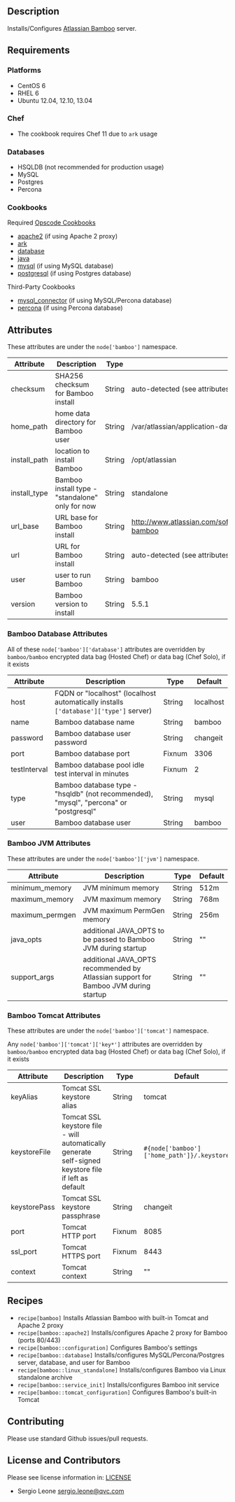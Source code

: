 ## Description

Installs/Configures [Atlassian Bamboo](https://www.atlassian.com/software/bamboo/) server.

## Requirements

### Platforms

* CentOS 6
* RHEL 6
* Ubuntu 12.04, 12.10, 13.04

### Chef

* The cookbook requires Chef 11 due to `ark` usage

### Databases

* HSQLDB (not recommended for production usage)
* MySQL
* Postgres
* Percona

### Cookbooks

Required [Opscode Cookbooks](https://github.com/opscode-cookbooks/)

* [apache2](https://github.com/opscode-cookbooks/apache2) (if using Apache 2 proxy)
* [ark](https://github.com/opscode-cookbooks/ark)
* [database](https://github.com/opscode-cookbooks/database)
* [java](https://github.com/opscode-cookbooks/java)
* [mysql](https://github.com/opscode-cookbooks/mysql) (if using MySQL database)
* [postgresql](https://github.com/opscode-cookbooks/postgresql) (if using Postgres database)

Third-Party Cookbooks

* [mysql_connector](https://github.com/bflad/chef-mysql_connector) (if using MySQL/Percona database)
* [percona](https://github.com/phlipper/chef-percona) (if using Percona database)

## Attributes

These attributes are under the `node['bamboo']` namespace.

Attribute | Description | Type | Default
----------|-------------|------|--------
checksum | SHA256 checksum for Bamboo install | String | auto-detected (see attributes/default.rb)
home_path | home data directory for Bamboo user | String | /var/atlassian/application-data/bamboo
install_path | location to install Bamboo | String | /opt/atlassian
install_type | Bamboo install type - "standalone" only for now | String | standalone
url_base | URL base for Bamboo install | String | http://www.atlassian.com/software/bamboo/downloads/binary/atlassian-bamboo
url | URL for Bamboo install | String | auto-detected (see attributes/default.rb)
user | user to run Bamboo | String | bamboo
version | Bamboo version to install | String | 5.5.1

### Bamboo Database Attributes

All of these `node['bamboo']['database']` attributes are overridden by `bamboo/bamboo` encrypted data bag (Hosted Chef) or data bag (Chef Solo), if it exists

Attribute | Description | Type | Default
----------|-------------|------|--------
host | FQDN or "localhost" (localhost automatically installs `['database']['type']` server) | String | localhost
name | Bamboo database name | String | bamboo
password | Bamboo database user password | String | changeit
port | Bamboo database port | Fixnum | 3306
testInterval | Bamboo database pool idle test interval in minutes | Fixnum | 2
type | Bamboo database type - "hsqldb" (not recommended), "mysql", "percona" or "postgresql" | String | mysql
user | Bamboo database user | String | bamboo

### Bamboo JVM Attributes

These attributes are under the `node['bamboo']['jvm']` namespace.

Attribute | Description | Type | Default
----------|-------------|------|--------
minimum_memory | JVM minimum memory | String | 512m
maximum_memory | JVM maximum memory | String | 768m
maximum_permgen | JVM maximum PermGen memory | String | 256m
java_opts | additional JAVA_OPTS to be passed to Bamboo JVM during startup | String | ""
support_args | additional JAVA_OPTS recommended by Atlassian support for Bamboo JVM during startup | String | ""

### Bamboo Tomcat Attributes

These attributes are under the `node['bamboo']['tomcat']` namespace.

Any `node['bamboo']['tomcat']['key*']` attributes are overridden by `bamboo/bamboo` encrypted data bag (Hosted Chef) or data bag (Chef Solo), if it exists

Attribute | Description | Type | Default
----------|-------------|------|--------
keyAlias | Tomcat SSL keystore alias | String | tomcat
keystoreFile | Tomcat SSL keystore file - will automatically generate self-signed keystore file if left as default | String | `#{node['bamboo']['home_path']}/.keystore`
keystorePass | Tomcat SSL keystore passphrase | String | changeit
port | Tomcat HTTP port | Fixnum | 8085
ssl_port | Tomcat HTTPS port | Fixnum | 8443
context | Tomcat context | String | ""

## Recipes

* `recipe[bamboo]` Installs Atlassian Bamboo with built-in Tomcat and Apache 2 proxy
* `recipe[bamboo::apache2]` Installs/configures Apache 2 proxy for Bamboo (ports 80/443)
* `recipe[bamboo::configuration]` Configures Bamboo's settings
* `recipe[bamboo::database]` Installs/configures MySQL/Percona/Postgres server, database, and user for Bamboo
* `recipe[bamboo::linux_standalone]` Installs/configures Bamboo via Linux standalone archive
* `recipe[bamboo::service_init]` Installs/configures Bamboo init service
* `recipe[bamboo::tomcat_configuration]` Configures Bamboo's built-in Tomcat

## Contributing

Please use standard Github issues/pull requests.

## License and Contributors

Please see license information in: [LICENSE](LICENSE)

* Sergio Leone <sergio.leone@qvc.com>
